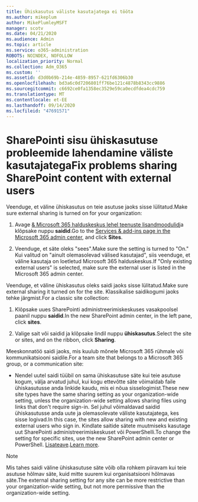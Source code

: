```yaml
---
title: Ühiskasutus väliste kasutajatega ei tööta
ms.author: mikeplum
author: MikePlumleyMSFT
manager: scotv
ms.date: 04/21/2020
ms.audience: Admin
ms.topic: article
ms.service: o365-administration
ROBOTS: NOINDEX, NOFOLLOW
localization_priority: Normal
ms.collection: Adm_O365
ms.custom: ''
ms.assetid: d3d0b69b-214e-4859-8957-621fd6306b30
ms.openlocfilehash: bd3a6c0d7206801ff76be121c4878b8343cc9886
ms.sourcegitcommit: c6692ce0fa1358ec3529e59ca0ecdfdea4cdc759
ms.translationtype: MT
ms.contentlocale: et-EE
ms.lasthandoff: 09/14/2020
ms.locfileid: "47691571"
---
```

# <a name="fix-problems-sharing-sharepoint-content-with-external-users"></a><span data-ttu-id="3fea0-102">SharePointi sisu ühiskasutuse probleemide lahendamine väliste kasutajatega</span><span class="sxs-lookup"><span data-stu-id="3fea0-102">Fix problems sharing SharePoint content with external users</span></span>

<span data-ttu-id="3fea0-103">Veenduge, et väline ühiskasutus on teie asutuse jaoks sisse lülitatud.</span><span class="sxs-lookup"><span data-stu-id="3fea0-103">Make sure external sharing is turned on for your organization:</span></span>
  
1. <span data-ttu-id="3fea0-104">Avage [ &amp; Microsoft 365 halduskeskus lehel teenuste lisandmoodulid](https://portal.office.com/adminportal/home#/Settings/ServicesAndAddIns)ja klõpsake nuppu **saidid**.</span><span class="sxs-lookup"><span data-stu-id="3fea0-104">Go to the [Services &amp; add-ins page in the Microsoft 365 admin center](https://portal.office.com/adminportal/home#/Settings/ServicesAndAddIns), and click **Sites**.</span></span>
    
2. <span data-ttu-id="3fea0-105">Veenduge, et säte oleks "sees".</span><span class="sxs-lookup"><span data-stu-id="3fea0-105">Make sure the setting is turned to "On."</span></span> <span data-ttu-id="3fea0-106">Kui valitud on "ainult olemasolevad välised kasutajad", siis veenduge, et väline kasutaja on loetletud Microsoft 365 halduskeskus.</span><span class="sxs-lookup"><span data-stu-id="3fea0-106">If "Only existing external users" is selected, make sure the external user is listed in the Microsoft 365 admin center.</span></span>
    
<span data-ttu-id="3fea0-107">Veenduge, et väline ühiskasutus oleks saidi jaoks sisse lülitatud.</span><span class="sxs-lookup"><span data-stu-id="3fea0-107">Make sure external sharing it turned on for the site.</span></span> <span data-ttu-id="3fea0-108">Klassikalise saidikogumi jaoks tehke järgmist.</span><span class="sxs-lookup"><span data-stu-id="3fea0-108">For a classic site collection:</span></span>
  
1. <span data-ttu-id="3fea0-109">Klõpsake uues SharePointi administreerimiskeskuses vasakpoolsel paanil nuppu **saidid**.</span><span class="sxs-lookup"><span data-stu-id="3fea0-109">In the new SharePoint admin center, in the left pane, click **sites**.</span></span>
    
2. <span data-ttu-id="3fea0-110">Valige sait või saidid ja klõpsake lindil nuppu **ühiskasutus**.</span><span class="sxs-lookup"><span data-stu-id="3fea0-110">Select the site or sites, and on the ribbon, click **Sharing**.</span></span>
    
<span data-ttu-id="3fea0-111">Meeskonnatöö saidi jaoks, mis kuulub mõnele Microsoft 365 rühmale või kommunikatsiooni saidile.</span><span class="sxs-lookup"><span data-stu-id="3fea0-111">For a team site that belongs to a Microsoft 365 group, or a communication site:</span></span>
  
- <span data-ttu-id="3fea0-112">Nendel uutel saidi tüübil on sama ühiskasutuse säte kui teie asutuse kogum, välja arvatud juhul, kui kogu ettevõtte säte võimaldab faile ühiskasutusse anda linkide kaudu, mis ei nõua sisselogimist.</span><span class="sxs-lookup"><span data-stu-id="3fea0-112">These new site types have the same sharing setting as your organization-wide setting, unless the organization-wide setting allows sharing files using links that don't require sign-in.</span></span> <span data-ttu-id="3fea0-113">Sel juhul võimaldavad saidid ühiskasutusse anda uute ja olemasolevate väliste kasutajatega, kes sisse logivad.</span><span class="sxs-lookup"><span data-stu-id="3fea0-113">In this case, the sites allow sharing with new and existing external users who sign in.</span></span> <span data-ttu-id="3fea0-114">Kindlate saitide sätete muutmiseks kasutage uut SharePointi administreerimiskeskuset või PowerShelli.</span><span class="sxs-lookup"><span data-stu-id="3fea0-114">To change the setting for specific sites, use the new SharePoint admin center or PowerShell.</span></span> <span data-ttu-id="3fea0-115">[Lisateave](https://go.microsoft.com/fwlink/?linkid=871863).</span><span class="sxs-lookup"><span data-stu-id="3fea0-115">[Learn more](https://go.microsoft.com/fwlink/?linkid=871863).</span></span>
    
> [!NOTE]
> <span data-ttu-id="3fea0-116">Mis tahes saidi väline ühiskasutuse säte võib olla rohkem piiravam kui teie asutuse hõlmav säte, kuid mitte suurem kui organisatsiooni hõlmavas säte.</span><span class="sxs-lookup"><span data-stu-id="3fea0-116">The external sharing setting for any site can be more restrictive than your organization-wide setting, but not more permissive than the organization-wide setting.</span></span> 
  

